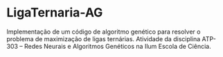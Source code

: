 # LigaTernaria-AG
Implementação de um código de algoritmo genético para resolver o problema de maximização de ligas ternárias. Atividade da disciplina ATP-303 – Redes Neurais e Algoritmos Genéticos na Ilum Escola de Ciência.
